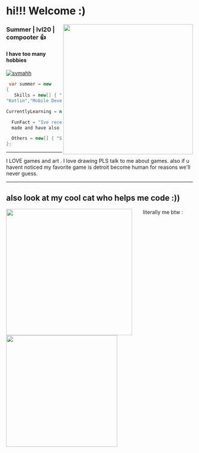<h1>hi!!! Welcome :)</h1>

<img align="right" src="https://github.com/user-attachments/assets/d0efea37-4f71-4a00-b91c-e90c8ab53f8f" width="350">

<h3>
  Summer | lvl20 | compooter 👍
</h3>
<h4>I have too many hobbies</h2>

<p align="left"> <a href="https://github.com/ryo-ma/github-profile-trophy"><img src="https://github-profile-trophy.vercel.app/?username=svmahh" alt="svmahh" /></a> </p>

```C#
 var summer = new
{
   Skills = new[] { "C#", "Java", ".NET", "Azure",
"Kotlin","Mobile Development","Docker" },

CurrentlyLearning = new[] {"laravel + PHP"},

  FunFact = "Ive recently really gotten into how games are
  made and have also been experimenting with ghidra for funsies"

  Others = new[] { "Substance 3d", "Touch-designer", "After Effects", "SOME*** blender" },
};
```


---
  
I LOVE games and art . I love drawing PLS talk to me about games. 
also if u havent noticed my favorite game is detroit become human for reasons we'll never guess.

<hr>

<h2> also look at my cool cat who helps me code :)) </h2>

<img align="left" src="https://github.com/user-attachments/assets/896ffa40-c3b9-436b-8ea1-1118aacb6dea" height="340">

<p style="text-align: center; margin-top: auto;">literally me btw : </p>
<img src="https://github.com/user-attachments/assets/17decaae-95e6-49ee-8c63-1d1601675292" height="300">






